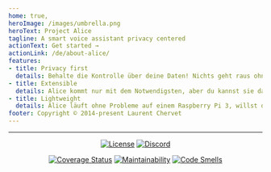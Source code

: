 ```yaml
---    
home: true,
heroImage: /images/umbrella.png
heroText: Project Alice
tagline: A smart voice assistant privacy centered
actionText: Get started →
actionLink: /de/about-alice/
features:
- title: Privacy first
  details: Behalte die Kontrolle über deine Daten! Nichts geht raus ohne deine Zustimmung. Du kannst Alice erlauben auch online Services zu verwenden, aber erstmal sind nur die Offline Services aktiv!
- title: Extensible
  details: Alice kommt nur mit dem Notwendigsten, aber du kannst sie dank der stetig wachsenden, Community basierten Skill Library zu etwas großartigen machen. Und auch du kannst selbst Skill Entwickler werden!
- title: Lightweight
  details: Alice läuft ohne Probleme auf einem Raspberry Pi 3, willst du ihr aber mehr Power geben, läuft sie, dank unserer Community, auch auf stärkeren Maschinen!
footer: Copyright © 2014-present Laurent Chervet
---
```


---

<p align="center" class="badges">
  <a href="LICENSE" target="_blank" rel="noreferrer"><img src="/images/badges/license.svg" alt="License" /></a>
  <a href="https://discord.gg/Jfcj355" target="_blank" rel="noreferrer"><img alt="Discord" src="/images/badges/Discord.svg"></a>
</p>
<p align="center" class="badges">
  <a href="https://sonarcloud.io/dashboard?id=project-alice-assistant_ProjectAlice" target="_blank" rel="noreferrer"><img alt="Coverage Status" src="/images/badges/Coverage.svg"></a>
  <a href="https://sonarcloud.io/dashboard?id=project-alice-assistant_ProjectAlice" target="_blank" rel="noreferrer"><img alt="Maintainability" src="/images/badges/Maintainability.svg"></a>
  <a href="https://sonarcloud.io/dashboard?id=project-alice-assistant_ProjectAlice" target="_blank" rel="noreferrer"><img alt="Code Smells" src="/images/badges/CodeSmells.svg"></a>
</p>
